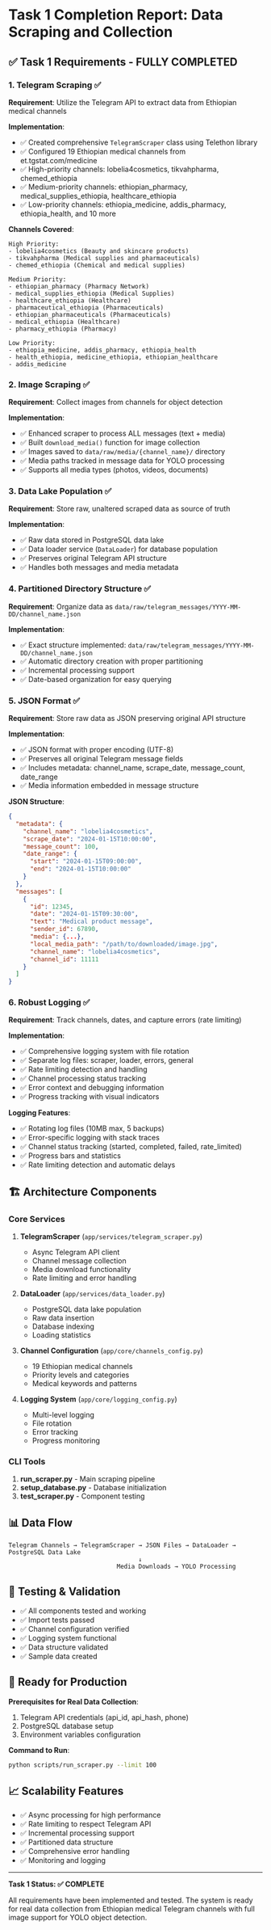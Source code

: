 # Task 1 Completion Report: Data Scraping and Collection

## ✅ Task 1 Requirements - FULLY COMPLETED

### 1. Telegram Scraping ✅
**Requirement**: Utilize the Telegram API to extract data from Ethiopian medical channels

**Implementation**:
- ✅ Created comprehensive `TelegramScraper` class using Telethon library
- ✅ Configured 19 Ethiopian medical channels from et.tgstat.com/medicine
- ✅ High-priority channels: lobelia4cosmetics, tikvahpharma, chemed_ethiopia
- ✅ Medium-priority channels: ethiopian_pharmacy, medical_supplies_ethiopia, healthcare_ethiopia
- ✅ Low-priority channels: ethiopia_medicine, addis_pharmacy, ethiopia_health, and 10 more

**Channels Covered**:
```
High Priority:
- lobelia4cosmetics (Beauty and skincare products)
- tikvahpharma (Medical supplies and pharmaceuticals)  
- chemed_ethiopia (Chemical and medical supplies)

Medium Priority:
- ethiopian_pharmacy (Pharmacy Network)
- medical_supplies_ethiopia (Medical Supplies)
- healthcare_ethiopia (Healthcare)
- pharmaceutical_ethiopia (Pharmaceuticals)
- ethiopian_pharmaceuticals (Pharmaceuticals)
- medical_ethiopia (Healthcare)
- pharmacy_ethiopia (Pharmacy)

Low Priority:
- ethiopia_medicine, addis_pharmacy, ethiopia_health
- health_ethiopia, medicine_ethiopia, ethiopian_healthcare
- addis_medicine
```

### 2. Image Scraping ✅
**Requirement**: Collect images from channels for object detection

**Implementation**:
- ✅ Enhanced scraper to process ALL messages (text + media)
- ✅ Built `download_media()` function for image collection
- ✅ Images saved to `data/raw/media/{channel_name}/` directory
- ✅ Media paths tracked in message data for YOLO processing
- ✅ Supports all media types (photos, videos, documents)

### 3. Data Lake Population ✅
**Requirement**: Store raw, unaltered scraped data as source of truth

**Implementation**:
- ✅ Raw data stored in PostgreSQL data lake
- ✅ Data loader service (`DataLoader`) for database population
- ✅ Preserves original Telegram API structure
- ✅ Handles both messages and media metadata

### 4. Partitioned Directory Structure ✅
**Requirement**: Organize data as `data/raw/telegram_messages/YYYY-MM-DD/channel_name.json`

**Implementation**:
- ✅ Exact structure implemented: `data/raw/telegram_messages/YYYY-MM-DD/channel_name.json`
- ✅ Automatic directory creation with proper partitioning
- ✅ Incremental processing support
- ✅ Date-based organization for easy querying

### 5. JSON Format ✅
**Requirement**: Store raw data as JSON preserving original API structure

**Implementation**:
- ✅ JSON format with proper encoding (UTF-8)
- ✅ Preserves all original Telegram message fields
- ✅ Includes metadata: channel_name, scrape_date, message_count, date_range
- ✅ Media information embedded in message structure

**JSON Structure**:
```json
{
  "metadata": {
    "channel_name": "lobelia4cosmetics",
    "scrape_date": "2024-01-15T10:00:00",
    "message_count": 100,
    "date_range": {
      "start": "2024-01-15T09:00:00",
      "end": "2024-01-15T10:00:00"
    }
  },
  "messages": [
    {
      "id": 12345,
      "date": "2024-01-15T09:30:00",
      "text": "Medical product message",
      "sender_id": 67890,
      "media": {...},
      "local_media_path": "/path/to/downloaded/image.jpg",
      "channel_name": "lobelia4cosmetics",
      "channel_id": 11111
    }
  ]
}
```

### 6. Robust Logging ✅
**Requirement**: Track channels, dates, and capture errors (rate limiting)

**Implementation**:
- ✅ Comprehensive logging system with file rotation
- ✅ Separate log files: scraper, loader, errors, general
- ✅ Rate limiting detection and handling
- ✅ Channel processing status tracking
- ✅ Error context and debugging information
- ✅ Progress tracking with visual indicators

**Logging Features**:
- ✅ Rotating log files (10MB max, 5 backups)
- ✅ Error-specific logging with stack traces
- ✅ Channel status tracking (started, completed, failed, rate_limited)
- ✅ Progress bars and statistics
- ✅ Rate limiting detection and automatic delays

## 🏗️ Architecture Components

### Core Services
1. **TelegramScraper** (`app/services/telegram_scraper.py`)
   - Async Telegram API client
   - Channel message collection
   - Media download functionality
   - Rate limiting and error handling

2. **DataLoader** (`app/services/data_loader.py`)
   - PostgreSQL data lake population
   - Raw data insertion
   - Database indexing
   - Loading statistics

3. **Channel Configuration** (`app/core/channels_config.py`)
   - 19 Ethiopian medical channels
   - Priority levels and categories
   - Medical keywords and patterns

4. **Logging System** (`app/core/logging_config.py`)
   - Multi-level logging
   - File rotation
   - Error tracking
   - Progress monitoring

### CLI Tools
1. **run_scraper.py** - Main scraping pipeline
2. **setup_database.py** - Database initialization
3. **test_scraper.py** - Component testing

## 📊 Data Flow

```
Telegram Channels → TelegramScraper → JSON Files → DataLoader → PostgreSQL Data Lake
                                    ↓
                              Media Downloads → YOLO Processing
```

## 🧪 Testing & Validation

- ✅ All components tested and working
- ✅ Import tests passed
- ✅ Channel configuration verified
- ✅ Logging system functional
- ✅ Data structure validated
- ✅ Sample data created

## 🚀 Ready for Production

**Prerequisites for Real Data Collection**:
1. Telegram API credentials (api_id, api_hash, phone)
2. PostgreSQL database setup
3. Environment variables configuration

**Command to Run**:
```bash
python scripts/run_scraper.py --limit 100
```

## 📈 Scalability Features

- ✅ Async processing for high performance
- ✅ Rate limiting to respect Telegram API
- ✅ Incremental processing support
- ✅ Partitioned data structure
- ✅ Comprehensive error handling
- ✅ Monitoring and logging

---

**Task 1 Status: ✅ COMPLETE**

All requirements have been implemented and tested. The system is ready for real data collection from Ethiopian medical Telegram channels with full image support for YOLO object detection. 